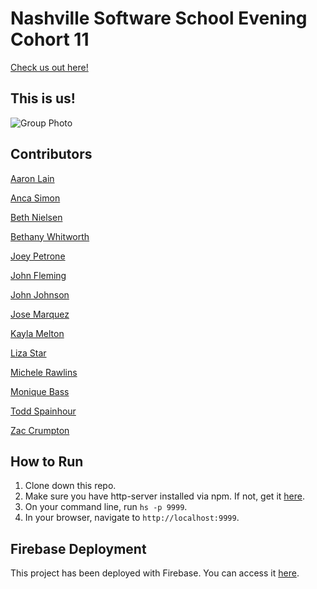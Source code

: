 # Nashville Software School Evening Cohort 11
[Check us out here!](https://nss-e11.web.app/#)

## This is us!
![Group Photo](./public/images/CohortGroupPhotos/cohorte11.png)

## Contributors
[Aaron Lain](https://github.com/AaronLain)

[Anca Simon](https://github.com/ancasimon)

[Beth Nielsen](https://github.com/bethh56)

[Bethany Whitworth](https://github.com/bwhitworth)

[Joey Petrone](https://github.com/joeypetrone)

[John Fleming](https://github.com/John-Fleming)

[John Johnson](https://github.com/John-Ryan-Johnson)

[Jose Marquez](https://github.com/Jmarquez8951)

[Kayla Melton](https://github.com/kannmelton2)

[Liza Star](https://github.com/lstar18)

[Michele Rawlins](https://github.com/Michele-Rawlins)

[Monique Bass](https://github.com/Nikababy01)

[Todd Spainhour](https://github.com/ToddSpainhour)

[Zac Crumpton](https://github.com/ZacCrumpton)


## How to Run
1. Clone down this repo.
1. Make sure you have http-server installed via npm. If not, get it [here](https://www.npmjs.com/package/http-server).
1. On your command line, run `hs -p 9999`.
1. In your browser, navigate to `http://localhost:9999`.

## Firebase Deployment
This project has been deployed with Firebase. 
You can access it [here](https://nss-e11.web.app/#). 




